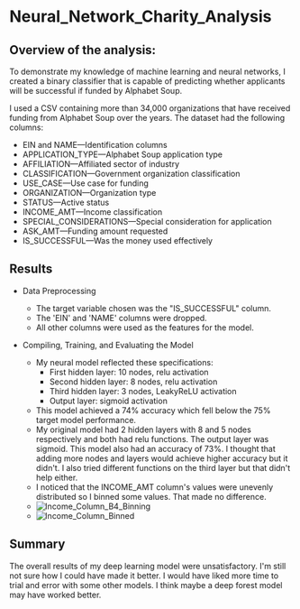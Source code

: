 # Neural_Network_Charity_Analysis

## Overview of the analysis: 

To demonstrate my knowledge of machine learning and neural networks, I created a binary classifier that is capable of predicting whether applicants will be successful if funded by Alphabet Soup. 

I used a CSV containing more than 34,000 organizations that have received funding from Alphabet Soup over the years. The dataset had the following columns: 
* EIN and NAME—Identification columns
* APPLICATION_TYPE—Alphabet Soup application type
* AFFILIATION—Affiliated sector of industry
* CLASSIFICATION—Government organization classification
* USE_CASE—Use case for funding
* ORGANIZATION—Organization type
* STATUS—Active status
* INCOME_AMT—Income classification
* SPECIAL_CONSIDERATIONS—Special consideration for application
* ASK_AMT—Funding amount requested
* IS_SUCCESSFUL—Was the money used effectively

## Results

* Data Preprocessing

  * The target variable chosen was the "IS_SUCCESSFUL" column. 
  * The 'EIN' and 'NAME' columns were dropped. 
  * All other columns were used as the features for the model. 
* Compiling, Training, and Evaluating the Model
  * My neural model reflected these specifications:
    *  First hidden layer: 10 nodes, relu activation
    *  Second hidden layer: 8 nodes, relu activation
    *  Third hidden layer: 3 nodes, LeakyReLU activation
    *  Output layer: sigmoid activation 
  *  This model achieved a 74% accuracy which fell below the 75% target model performance.
  *  My original model had 2 hidden layers with 8 and 5 nodes respectively and both had relu functions. The output layer was sigmoid. This model also had an accuracy of 73%. I thought that adding more nodes and layers would achieve higher accuracy but it didn't. I also tried different functions on the third layer but that didn't help either. 
  *  I noticed that the INCOME_AMT column's values were unevenly distributed so I binned some values. That made no difference. 
  *  ![Income_Column_B4_Binning](https://user-images.githubusercontent.com/107375554/198097830-d2b0cd7f-f817-4d0d-ab4b-89f1e5c8bade.png)
  * ![Income_Column_Binned](https://user-images.githubusercontent.com/107375554/198098527-1e8331a1-82a0-4036-b221-6e3a262b569b.png)


## Summary
The overall results of my deep learning model were unsatisfactory. I'm still not sure how I could have made it better. I would have liked more time to trial and error with some other models. I think maybe a deep forest model may have worked better. 

